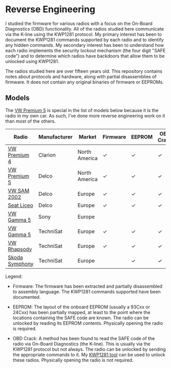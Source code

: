 # Reverse Engineering

I studied the firmware for various radios with a focus on the On-Board Diagnostics (OBD) functionality.  All of the radios studied here communicate via the K-line using the KWP1281 protocol.  My primary interest has been to document the KWP1281 commands supported by each radio and to identify any hidden commands.  My secondary interest has been to understand how each radio implements the security lockout mechanism (the four digit "SAFE code") and to determine which radios have backdoors that allow them to be unlocked using KWP1281.

The radios studied here are over fifteen years old.  This repository contains notes about protocols and hardware, along with partial disassemblies of firmware.  It does not contain any original binaries of firmware or EEPROMs.

## Models

The [VW Premium 5](./vw_premium_5_delco) is special in the list of models below because it is the radio in my own car.  As such, I've done more reverse engineering work on it than most of the others.

| Radio                                         | Manufacturer | Market        | Firmware  | EEPROM | OBD Crack | Status   |
| ------                                        | ------------ | ------        | ----      | ------ | --------- | -------- |
| [VW Premium 4](./vw_premium_4_clarion)        | Clarion      | North America | ✓         | ✓      | ✓         | Done     |
| [VW Premium 5](./vw_premium_5_delco)          | Delco        | North America | ✓         | ✓      | ✓         | Done     |
| [VW SAM 2002](./vw_sam_2002_delco)            | Delco        | Europe        | ✓         | ✓      | ✓         | Done     |
| [Seat Liceo](./seat_liceo_delco)              | Delco        | Europe        | ✓         | ✓      | ✓         | Done     |
| [VW Gamma 5](./vw_gamma_5_sony)               | Sony         | Europe        |           |        |           | In Progress |
| [VW Gamma 5](./vw_gamma_5_technisat)          | TechniSat    | Europe        | ✓         | ✓      | ✓         | Done     |
| [VW Rhapsody](./vw_rhapsody_technisat)        | TechniSat    | Europe        | ✓         | ✓      | ✓         | Done     |
| [Skoda Symphony](./skoda_symphony_technisat)  | TechniSat    | Europe        |           | ✓      | ✓         | In Progress |

Legend:

 - Firmware: The firmware has been extracted and partially disassembled to assembly language.  The KWP1281 commands supported have been documented.

 - EEPROM: The layout of the onboard EEPROM (usually a 93Cxx or 24Cxx) has been partially mapped, at least to the point where the locations containing the SAFE code are known.  The radio can be unlocked by reading its EEPROM contents.  Physically opening the radio is required.

 - OBD Crack: A method has been found to read the SAFE code of the radio via On-Board Diagnostics (the K-line).  This is usually via the KWP1281 protocol but not always.  The radio can be unlocked by sending the appropriate commands to it.  My [KWP1281 tool](../kwp1281_tool/README.md) can be used to unlock these radios.  Physically opening the radio is not required.
